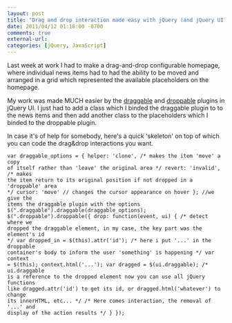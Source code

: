 ```yaml
---
layout: post
title: "Drag and drop interaction made easy with jQuery (and jQuery UI)"
date: 2011/04/12 01:18:00 -0700
comments: true
external-url:
categories: [jQuery, JavaScript]
---
```



Last week at work I had to make a drag-and-drop configurable homepage, where 
individual news items had to had the ability to be moved and arranged in a 
grid which represented the available placeholders on the homepage.

My work was made MUCH easier by the [draggable][1] and [droppable][2] plugins 
in jQuery UI. I just had to add a class which I binded the draggable plugin 
to to the news items and then add another class to the placeholders which I 
binded to the droppable plugin.

In case it's of help for somebody, here's a quick 'skeleton' on top of which 
you can code the drag&drop interactions you want.

  

	var draggable_options = { helper: 'clone', /* makes the item 'move' a copy 
	of itself rather than 'leave' the original area */ revert: 'invalid', /* makes 
	the item return to its original position if not dropped in a 'droppable' area 
	*/ cursor: 'move' // changes the cursor appearance on hover }; //we give the 
	items the draggable plugin with the options $(".draggable").draggable(draggable_options); 
	$(".droppable").droppable({ drop: function(event, ui) { /* detect where we 
	dropped the draggable element, in my case, the key part was the element's id 
	*/ var dropped_in = $(this).attr('id'); /* here i put '...' in the droppable 
	container's body to inform the user 'something' is happening */ var context 
	= $(this); context.html('...'); var dragged = $(ui.draggable); /* ui.draggable 
	is a reference to the dropped element now you can use all jQuery functions 
	like dragged.attr('id') to get its id, or dragged.html('whatever') to change 
	its innerHTML, etc... */ /* Here comes interaction, the removal of '...' and 
	display of the action results */ } });



[1]: http://jqueryui.com/demos/draggable/
[2]: http://jqueryui.com/demos/droppable/